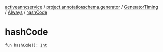[activeannoservice](../../../index.md) / [project.annotationschema.generator](../../index.md) / [GeneratorTiming](../index.md) / [Always](index.md) / [hashCode](./hash-code.md)

# hashCode

`fun hashCode(): `[`Int`](https://kotlinlang.org/api/latest/jvm/stdlib/kotlin/-int/index.html)